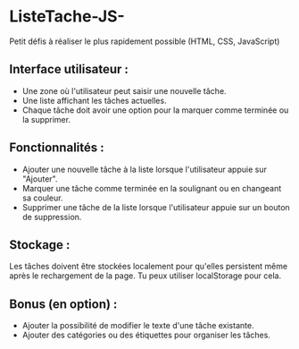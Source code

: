 # ListeTache-JS-
Petit défis à réaliser le plus rapidement possible (HTML, CSS, JavaScript) 

## Interface utilisateur :

- Une zone où l'utilisateur peut saisir une nouvelle tâche.
- Une liste affichant les tâches actuelles.
- Chaque tâche doit avoir une option pour la marquer comme terminée ou la supprimer.

## Fonctionnalités :

- Ajouter une nouvelle tâche à la liste lorsque l'utilisateur appuie sur "Ajouter".
- Marquer une tâche comme terminée en la soulignant ou en changeant sa couleur.
- Supprimer une tâche de la liste lorsque l'utilisateur appuie sur un bouton de suppression.

## Stockage :

Les tâches doivent être stockées localement pour qu'elles persistent même après le rechargement de la page. Tu peux utiliser localStorage pour cela.
## Bonus (en option) :

- Ajouter la possibilité de modifier le texte d'une tâche existante.
- Ajouter des catégories ou des étiquettes pour organiser les tâches.
